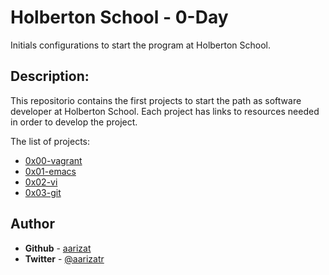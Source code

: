 # Holberton School - 0-Day
Initials configurations to start the program at Holberton School.

## Description:

This repositorio contains the first projects to start the path as software
developer at Holberton School. Each project has links to resources
needed in order to develop the project.

The list of projects:

- [0x00-vagrant](./0x00-vagrant/README.md)
- [0x01-emacs](./0x01-emacs/README.md)
- [0x02-vi](./0x02-vi/README.md)
- [0x03-git](./0x03git/README.md)

## Author
* **Github** - [aarizat](https://github.com/aarizat)
* **Twitter** - [@aarizatr](https://twitter.com/aarizatr)

